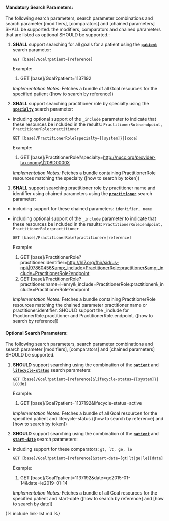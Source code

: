 


#### Mandatory Search Parameters:

The following search parameters, search parameter combinations and search parameter [modifiers], [comparators] and [chained parameters] SHALL be supported.  the  modifiers, comparators and chained parameters that are listed as optional SHOULD be supported.:


1. **SHALL** support searching for all goals for a patient using the **[`patient`](SearchParameter-us-core-goal-patient.html)** search parameter:

    `GET [base]/Goal?patient=[reference]`

    Example:
    
    1. GET [base]/Goal?patient=1137192

    *Implementation Notes:* Fetches a bundle of all Goal resources for the specified patient ([how to search by reference])

1. **SHALL** support searching practitioner role by specialty using the **[`specialty`](SearchParameter-us-core-practitionerrole-specialty.html)** search parameter:

  - including optional support of the `_include` parameter to indicate that these resources be included in the results: `PractitionerRole:endpoint, PractitionerRole:practitioner`

    `GET [base]/PractitionerRole?specialty={[system]}|[code]`

    Example:
    
    1. GET [base]/PractitionerRole?specialty=http://nucc.org/provider-taxonomy\|208D0000X

    *Implementation Notes:* Fetches a bundle containing  PractitionerRole resources matching the specialty ([how to search by token])

1. **SHALL** support searching practitioner role by practitioner name and identifier using chained parameters using the **[`practitioner`](SearchParameter-us-core-practitionerrole-practitioner.html)** search parameter:

  - including support for these chained parameters: `identifier, name`
  - including optional support of the `_include` parameter to indicate that these resources be included in the results: `PractitionerRole:endpoint, PractitionerRole:practitioner`

    `GET [base]/PractitionerRole?practitioner=[reference]`

    Example:
    
    1. GET [base]/PractitionerRole?practitioner.identifier=http://hl7.org/fhir/sid/us-npi\|97860456&amp;_include=PractitionerRole:practitioner&amp;_include=PractitionerRole?endpoint
    1. GET [base]/PractitionerRole?practitioner.name=Henry&amp;_include=PractitionerRole:practitioner&amp;_include=PractitionerRole?endpoint

    *Implementation Notes:* Fetches a bundle containing  PractitionerRole resources matching the chained parameter practitioner.name or practitioner.identifier. SHOULD support the _include for PractionerRole.practitioner and PractitionerRole.endpoint. ([how to search by reference])



#### Optional Search Parameters:

The following search parameters, search parameter combinations and search parameter [modifiers], [comparators] and [chained parameters] SHOULD be supported.

1. **SHOULD** support searching using the combination of the **[`patient`](SearchParameter-us-core-goal-patient.html)** and **[`lifecycle-status`](SearchParameter-us-core-goal-lifecycle-status.html)** search parameters:

    `GET [base]/Goal?patient=[reference]&lifecycle-status={[system]}|[code]`

    Example:
    
    1. GET [base]/Goal?patient=1137192&amp;lifecycle-status=active

    *Implementation Notes:* Fetches a bundle of all Goal resources for the specified patient and lifecycle-status ([how to search by reference] and [how to search by token])

1. **SHOULD** support searching using the combination of the **[`patient`](SearchParameter-us-core-goal-patient.html)** and **[`start-date`](SearchParameter-us-core-goal-start-date.html)** search parameters:
  - including support for these comparators: `gt, lt, ge, le`

    `GET [base]/Goal?patient=[reference]&start-date={gt|lt|ge|le}[date]`

    Example:
    
    1. GET [base]/Goal?patient=1137192&amp;date=ge2015-01-14&amp;date=le2019-01-14

    *Implementation Notes:* Fetches a bundle of all Goal resources for the specified patient and start-date ([how to search by reference] and [how to search by date])


{% include link-list.md %}